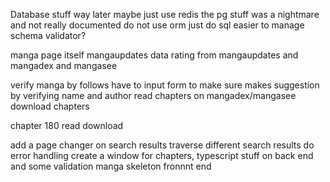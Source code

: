 Database stuff way later
maybe just use redis the pg stuff was a nightmare and not really documented
do not use orm just do sql easier to manage
schema validator?

manga page itself
mangaupdates data
rating from mangaupdates and mangadex and mangasee

verify manga by follows have to input form to make sure
makes suggestion by verifying name and author
read chapters on mangadex/mangasee
download chapters

chapter 180 read download

add a page changer on search results traverse different search results do error handling
create a window for chapters,
typescript stuff on back end and some validation
manga skeleton fronnnt end
